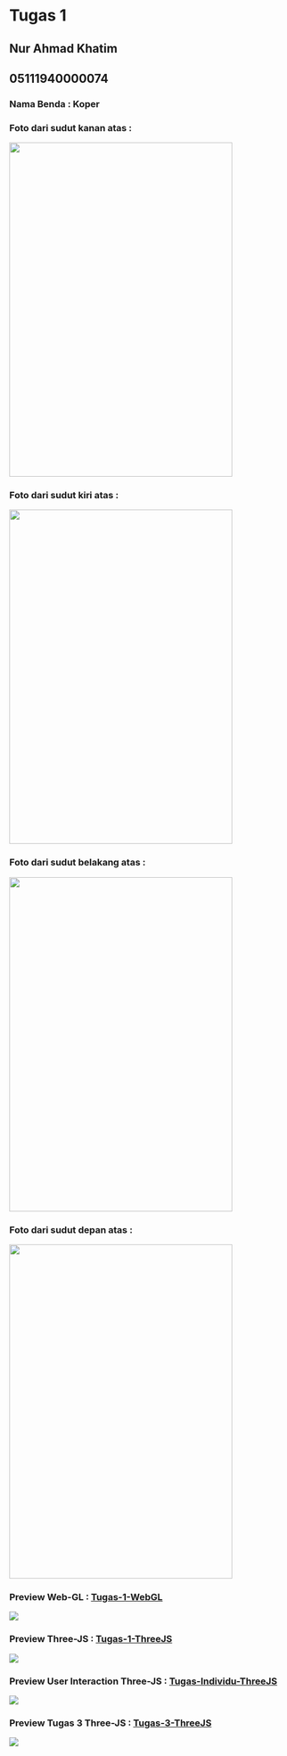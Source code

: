 # Tugas 1

## Nur Ahmad Khatim
## 05111940000074
### Nama Benda : Koper
### Foto dari sudut kanan atas :
<img src="./tugas-1-webgl/kanan.jpg" width="400" height="600">

### Foto dari sudut kiri atas :
<img src="./tugas-1-webgl/kiri.jpg" width="400" height="600">

### Foto dari sudut belakang atas :
<img src="./tugas-1-webgl/belakang.jpg" width="400" height="600">

### Foto dari sudut depan atas :
<img src="./tugas-1-webgl/depan.jpg" width="400" height="600">

### Preview Web-GL : <a href="https://cg2021a.github.io/tugas-1-naimackerman/tugas-1-webgl">Tugas-1-WebGL</a>
<img src="./tugas-1-webgl/preview.JPG">

<br>

### Preview Three-JS : <a href="https://cg2021a.github.io/tugas-1-naimackerman/tugas-1-threejs">Tugas-1-ThreeJS</a>
<img src="./tugas-1-threejs/preview.JPG">

### Preview User Interaction Three-JS : <a href="https://cg2021a.github.io/tugas-1-naimackerman/tugas-individu-threejs">Tugas-Individu-ThreeJS</a>
<img src="./tugas-individu-threejs/preview.JPG">

### Preview Tugas 3 Three-JS : <a href="https://cg2021a.github.io/tugas-1-naimackerman/tugas-3-threejs/index.html">Tugas-3-ThreeJS</a>
<img src="./tugas-3-threejs/assets/images/preview.JPG">
